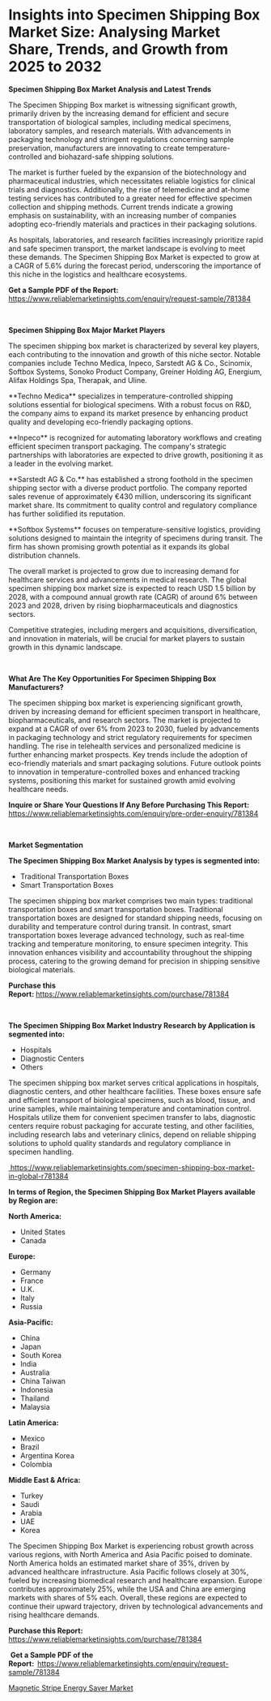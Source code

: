 <p><h1>Insights into Specimen Shipping Box Market Size: Analysing Market Share, Trends, and Growth from 2025 to 2032</h1></p><p><strong>Specimen Shipping Box Market Analysis and Latest Trends</strong></p>
<p><p>The Specimen Shipping Box market is witnessing significant growth, primarily driven by the increasing demand for efficient and secure transportation of biological samples, including medical specimens, laboratory samples, and research materials. With advancements in packaging technology and stringent regulations concerning sample preservation, manufacturers are innovating to create temperature-controlled and biohazard-safe shipping solutions. </p><p>The market is further fueled by the expansion of the biotechnology and pharmaceutical industries, which necessitates reliable logistics for clinical trials and diagnostics. Additionally, the rise of telemedicine and at-home testing services has contributed to a greater need for effective specimen collection and shipping methods. Current trends indicate a growing emphasis on sustainability, with an increasing number of companies adopting eco-friendly materials and practices in their packaging solutions.</p><p>As hospitals, laboratories, and research facilities increasingly prioritize rapid and safe specimen transport, the market landscape is evolving to meet these demands. The Specimen Shipping Box Market is expected to grow at a CAGR of 5.6% during the forecast period, underscoring the importance of this niche in the logistics and healthcare ecosystems.</p></p>
<p><strong>Get a Sample PDF of the Report:&nbsp;</strong> <a href="https://www.reliablemarketinsights.com/enquiry/request-sample/781384?utm_campaign=2535&utm_medium=2&utm_source=Github&utm_content=ia&utm_term=26032025&utm_id=specimen-shipping-box">https://www.reliablemarketinsights.com/enquiry/request-sample/781384</a></p>
<p>&nbsp;</p>
<p><strong>Specimen Shipping Box Major Market Players</strong></p>
<p><p>The specimen shipping box market is characterized by several key players, each contributing to the innovation and growth of this niche sector. Notable companies include Techno Medica, Inpeco, Sarstedt AG & Co., Scinomix, Softbox Systems, Sonoko Product Company, Greiner Holding AG, Energium, Alifax Holdings Spa, Therapak, and Uline.</p><p>**Techno Medica** specializes in temperature-controlled shipping solutions essential for biological specimens. With a robust focus on R&D, the company aims to expand its market presence by enhancing product quality and developing eco-friendly packaging options. </p><p>**Inpeco** is recognized for automating laboratory workflows and creating efficient specimen transport packaging. The company's strategic partnerships with laboratories are expected to drive growth, positioning it as a leader in the evolving market.</p><p>**Sarstedt AG & Co.** has established a strong foothold in the specimen shipping sector with a diverse product portfolio. The company reported sales revenue of approximately €430 million, underscoring its significant market share. Its commitment to quality control and regulatory compliance has further solidified its reputation.</p><p>**Softbox Systems** focuses on temperature-sensitive logistics, providing solutions designed to maintain the integrity of specimens during transit. The firm has shown promising growth potential as it expands its global distribution channels.</p><p>The overall market is projected to grow due to increasing demand for healthcare services and advancements in medical research. The global specimen shipping box market size is expected to reach USD 1.5 billion by 2028, with a compound annual growth rate (CAGR) of around 6% between 2023 and 2028, driven by rising biopharmaceuticals and diagnostics sectors.</p><p>Competitive strategies, including mergers and acquisitions, diversification, and innovation in materials, will be crucial for market players to sustain growth in this dynamic landscape.</p></p>
<p>&nbsp;</p>
<p><strong>What Are The Key Opportunities For Specimen Shipping Box Manufacturers?</strong></p>
<p><p>The specimen shipping box market is experiencing significant growth, driven by increasing demand for efficient specimen transport in healthcare, biopharmaceuticals, and research sectors. The market is projected to expand at a CAGR of over 6% from 2023 to 2030, fueled by advancements in packaging technology and strict regulatory requirements for specimen handling. The rise in telehealth services and personalized medicine is further enhancing market prospects. Key trends include the adoption of eco-friendly materials and smart packaging solutions. Future outlook points to innovation in temperature-controlled boxes and enhanced tracking systems, positioning this market for sustained growth amid evolving healthcare needs.</p></p>
<p><strong>Inquire or Share Your Questions If Any Before Purchasing This Report:</strong> <a href="https://www.reliablemarketinsights.com/enquiry/pre-order-enquiry/781384?utm_campaign=2535&utm_medium=2&utm_source=Github&utm_content=ia&utm_term=26032025&utm_id=specimen-shipping-box">https://www.reliablemarketinsights.com/enquiry/pre-order-enquiry/781384</a></p>
<p>&nbsp;</p>
<p><strong>Market Segmentation</strong></p>
<p><strong>The Specimen Shipping Box Market Analysis by types is segmented into:</strong></p>
<p><ul><li>Traditional Transportation Boxes</li><li>Smart Transportation Boxes</li></ul></p>
<p><p>The specimen shipping box market comprises two main types: traditional transportation boxes and smart transportation boxes. Traditional transportation boxes are designed for standard shipping needs, focusing on durability and temperature control during transit. In contrast, smart transportation boxes leverage advanced technology, such as real-time tracking and temperature monitoring, to ensure specimen integrity. This innovation enhances visibility and accountability throughout the shipping process, catering to the growing demand for precision in shipping sensitive biological materials.</p></p>
<p><strong>Purchase this Report:&nbsp;</strong><a href="https://www.reliablemarketinsights.com/purchase/781384?utm_campaign=2535&utm_medium=2&utm_source=Github&utm_content=ia&utm_term=26032025&utm_id=specimen-shipping-box">https://www.reliablemarketinsights.com/purchase/781384</a></p>
<p>&nbsp;</p>
<p><strong>The Specimen Shipping Box Market Industry Research by Application is segmented into:</strong></p>
<p><ul><li>Hospitals</li><li>Diagnostic Centers</li><li>Others</li></ul></p>
<p><p>The specimen shipping box market serves critical applications in hospitals, diagnostic centers, and other healthcare facilities. These boxes ensure safe and efficient transport of biological specimens, such as blood, tissue, and urine samples, while maintaining temperature and contamination control. Hospitals utilize them for convenient specimen transfer to labs, diagnostic centers require robust packaging for accurate testing, and other facilities, including research labs and veterinary clinics, depend on reliable shipping solutions to uphold quality standards and regulatory compliance in specimen handling.</p></p>
<p><a href="https://www.reliablemarketinsights.com/specimen-shipping-box-market-in-global-r781384?utm_campaign=2535&utm_medium=2&utm_source=Github&utm_content=ia&utm_term=26032025&utm_id=specimen-shipping-box">&nbsp;https://www.reliablemarketinsights.com/specimen-shipping-box-market-in-global-r781384</a></p>
<p><strong>In terms of Region, the Specimen Shipping Box Market Players available by Region are:</strong></p>
<p>
    <p> <strong> North America: </strong>
        <ul>
            <li>United States</li>
            <li>Canada</li>
        </ul>
        </p> 
    <p> <strong> Europe: </strong>
        <ul>
            <li>Germany</li>
            <li>France</li>
            <li>U.K.</li>
            <li>Italy</li>
            <li>Russia</li>
        </ul>
        </p> 
    <p> <strong> Asia-Pacific: </strong>
        <ul>
            <li>China</li>
            <li>Japan</li>
            <li>South Korea</li>
            <li>India</li>
            <li>Australia</li>
            <li>China Taiwan</li>
            <li>Indonesia</li>
            <li>Thailand</li>
            <li>Malaysia</li>
        </ul>
        </p> 
    <p> <strong> Latin America: </strong>
        <ul>
            <li>Mexico</li>
            <li>Brazil</li>
            <li>Argentina Korea</li>
            <li>Colombia</li>
        </ul>
        </p> 
    <p> <strong> Middle East & Africa: </strong>
        <ul>
            <li>Turkey</li>
            <li>Saudi</li>
            <li>Arabia</li>
            <li>UAE</li>
            <li>Korea</li>
        </ul>
    </p>
    </p>
<p><p>The Specimen Shipping Box Market is experiencing robust growth across various regions, with North America and Asia Pacific poised to dominate. North America holds an estimated market share of 35%, driven by advanced healthcare infrastructure. Asia Pacific follows closely at 30%, fueled by increasing biomedical research and healthcare expansion. Europe contributes approximately 25%, while the USA and China are emerging markets with shares of 5% each. Overall, these regions are expected to continue their upward trajectory, driven by technological advancements and rising healthcare demands.</p></p>
<p><strong>Purchase this Report: </strong><a href="https://www.reliablemarketinsights.com/purchase/781384?utm_campaign=2535&utm_medium=2&utm_source=Github&utm_content=ia&utm_term=26032025&utm_id=specimen-shipping-box">https://www.reliablemarketinsights.com/purchase/781384</a></p>
<p>&nbsp;<strong>Get a Sample PDF of the Report:&nbsp;&nbsp;</strong><a href="https://www.reliablemarketinsights.com/enquiry/request-sample/781384?utm_campaign=2535&utm_medium=2&utm_source=Github&utm_content=ia&utm_term=26032025&utm_id=specimen-shipping-box">https://www.reliablemarketinsights.com/enquiry/request-sample/781384</a></p>
<p><strong></strong></p>
<p><p><a href="https://github.com/sherikacas30/Market-Research-Report-List-1/blob/main/magnetic-stripe-energy-saver-market.md?utm_campaign=2535&utm_medium=2&utm_source=Github&utm_content=ia&utm_term=26032025&utm_id=specimen-shipping-box">Magnetic Stripe Energy Saver Market</a></p></p>